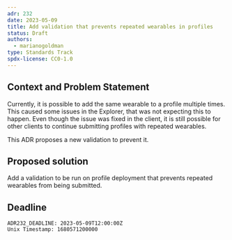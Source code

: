 ```yaml
---
adr: 232
date: 2023-05-09
title: Add validation that prevents repeated wearables in profiles
status: Draft
authors:
  - marianogoldman
type: Standards Track
spdx-license: CC0-1.0
---
```


## Context and Problem Statement

Currently, it is possible to add the same wearable to a profile multiple times.
This caused some issues in the Explorer, that was not expecting this to 
happen. Even though the issue was fixed in the client, it is still possible 
for other clients to continue submitting profiles with repeated wearables.

This ADR proposes a new validation to prevent it.

## Proposed solution

Add a validation to be run on profile deployment that prevents repeated
wearables from being submitted.

## Deadline

    ADR232_DEADLINE: 2023-05-09T12:00:00Z
    Unix Timestamp: 1680571200000

